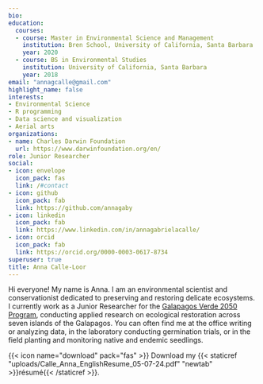 ```yaml
---
bio: 
education:
  courses:
  - course: Master in Environmental Science and Management
    institution: Bren School, University of California, Santa Barbara
    year: 2020
  - course: BS in Environmental Studies 
    institution: University of California, Santa Barbara
    year: 2018
email: "annagcalle@gmail.com"
highlight_name: false
interests:
- Environmental Science
- R programming
- Data science and visualization
- Aerial arts
organizations:
- name: Charles Darwin Foundation
  url: https://www.darwinfoundation.org/en/
role: Junior Researcher
social:
- icon: envelope
  icon_pack: fas
  link: /#contact
- icon: github
  icon_pack: fab
  link: https://github.com/annagaby
- icon: linkedin
  icon_pack: fab
  link: https://www.linkedin.com/in/annagabrielacalle/
- icon: orcid
  icon_pack: fab
  link: https://orcid.org/0000-0003-0617-8734
superuser: true
title: Anna Calle-Loor
---
```


Hi everyone! My name is Anna. I am an environmental scientist and conservationist dedicated to preserving and restoring delicate ecosystems. I currently work as a Junior Researcher for the [Galapagos Verde 2050 Program](http://www.galapagosverde2050.com/), conducting applied research on ecological restoration across seven islands of the Galapagos. You can often find me at the office writing or analyzing data, in the laboratory conducting germination trials, or in the field planting and monitoring native and endemic seedlings.

{{< icon name="download" pack="fas" >}} Download my {{< staticref "uploads/Calle_Anna_EnglishResume_05-07-24.pdf" "newtab" >}}résumé{{< /staticref >}}.

